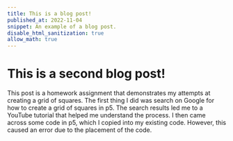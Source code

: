 ```yaml
---
title: This is a blog post!
published_at: 2022-11-04
snippet: An example of a blog post.
disable_html_sanitization: true
allow_math: true
---
```


# This is a second blog post!

This post is a homework assignment that demonstrates my attempts at
creating a grid of squares. The first thing I did was search on Google for
how to create a grid of squares in p5. The search results led me to a
YouTube tutorial that helped me understand the process. I then came across
some code in p5, which I copied into my existing code. However, this
caused an error due to the placement of the code.
